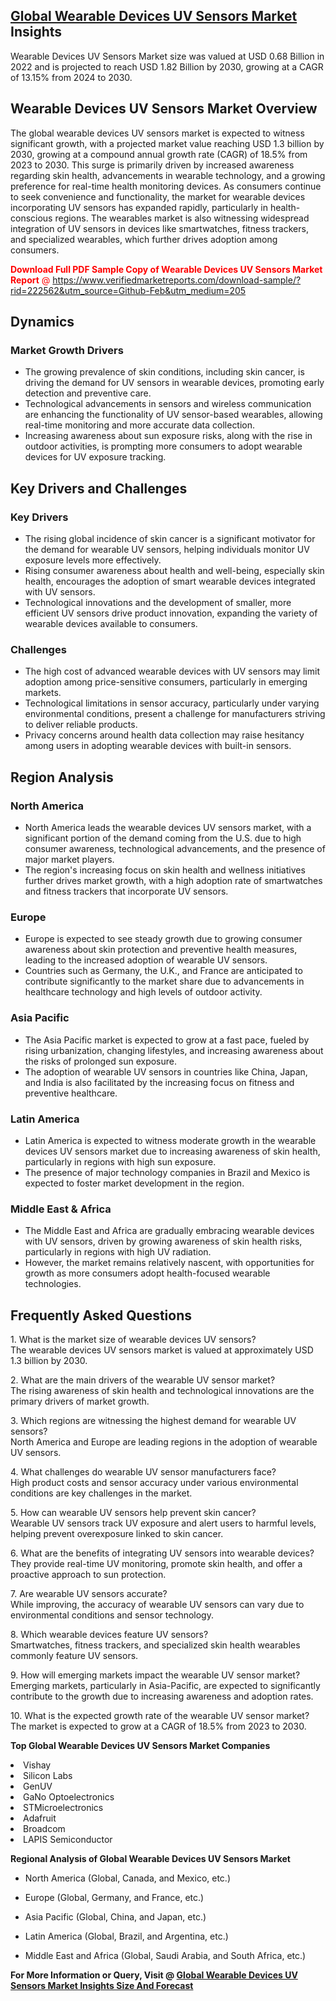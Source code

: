 <h2><a href="https://www.verifiedmarketreports.com/download-sample/?rid=222562&amp;utm_source=Github&amp;utm_medium=205" target="_blank">Global Wearable Devices UV Sensors Market</a> Insights</h2><p>Wearable Devices UV Sensors Market size was valued at USD 0.68 Billion in 2022 and is projected to reach USD 1.82 Billion by 2030, growing at a CAGR of 13.15% from 2024 to 2030.</p><p> <h2>Wearable Devices UV Sensors Market Overview</h2> <p>The global wearable devices UV sensors market is expected to witness significant growth, with a projected market value reaching USD 1.3 billion by 2030, growing at a compound annual growth rate (CAGR) of 18.5% from 2023 to 2030. This surge is primarily driven by increased awareness regarding skin health, advancements in wearable technology, and a growing preference for real-time health monitoring devices. As consumers continue to seek convenience and functionality, the market for wearable devices incorporating UV sensors has expanded rapidly, particularly in health-conscious regions. The wearables market is also witnessing widespread integration of UV sensors in devices like smartwatches, fitness trackers, and specialized wearables, which further drives adoption among consumers.</p> <p><p><span class=""><span style="color: #ff0000;"><strong>Download Full PDF Sample Copy of Wearable Devices UV Sensors Market Report</strong> @ </span><a href="https://www.verifiedmarketreports.com/download-sample/?rid=222562&amp;utm_source=Github-Feb&amp;utm_medium=205" target="_blank">https://www.verifiedmarketreports.com/download-sample/?rid=222562&amp;utm_source=Github-Feb&amp;utm_medium=205</a></span></p></p> <h2>Dynamics</h2> <h3>Market Growth Drivers</h3> <ul> <li>The growing prevalence of skin conditions, including skin cancer, is driving the demand for UV sensors in wearable devices, promoting early detection and preventive care.</li> <li>Technological advancements in sensors and wireless communication are enhancing the functionality of UV sensor-based wearables, allowing real-time monitoring and more accurate data collection.</li> <li>Increasing awareness about sun exposure risks, along with the rise in outdoor activities, is prompting more consumers to adopt wearable devices for UV exposure tracking.</li> </ul> <h2>Key Drivers and Challenges</h2> <h3>Key Drivers</h3> <ul> <li>The rising global incidence of skin cancer is a significant motivator for the demand for wearable UV sensors, helping individuals monitor UV exposure levels more effectively.</li> <li>Rising consumer awareness about health and well-being, especially skin health, encourages the adoption of smart wearable devices integrated with UV sensors.</li> <li>Technological innovations and the development of smaller, more efficient UV sensors drive product innovation, expanding the variety of wearable devices available to consumers.</li> </ul> <h3>Challenges</h3> <ul> <li>The high cost of advanced wearable devices with UV sensors may limit adoption among price-sensitive consumers, particularly in emerging markets.</li> <li>Technological limitations in sensor accuracy, particularly under varying environmental conditions, present a challenge for manufacturers striving to deliver reliable products.</li> <li>Privacy concerns around health data collection may raise hesitancy among users in adopting wearable devices with built-in sensors.</li> </ul> <h2>Region Analysis</h2> <h3>North America</h3> <ul> <li>North America leads the wearable devices UV sensors market, with a significant portion of the demand coming from the U.S. due to high consumer awareness, technological advancements, and the presence of major market players.</li> <li>The region's increasing focus on skin health and wellness initiatives further drives market growth, with a high adoption rate of smartwatches and fitness trackers that incorporate UV sensors.</li> </ul> <h3>Europe</h3> <ul> <li>Europe is expected to see steady growth due to growing consumer awareness about skin protection and preventive health measures, leading to the increased adoption of wearable UV sensors.</li> <li>Countries such as Germany, the U.K., and France are anticipated to contribute significantly to the market share due to advancements in healthcare technology and high levels of outdoor activity.</li> </ul> <h3>Asia Pacific</h3> <ul> <li>The Asia Pacific market is expected to grow at a fast pace, fueled by rising urbanization, changing lifestyles, and increasing awareness about the risks of prolonged sun exposure.</li> <li>The adoption of wearable UV sensors in countries like China, Japan, and India is also facilitated by the increasing focus on fitness and preventive healthcare.</li> </ul> <h3>Latin America</h3> <ul> <li>Latin America is expected to witness moderate growth in the wearable devices UV sensors market due to increasing awareness of skin health, particularly in regions with high sun exposure.</li> <li>The presence of major technology companies in Brazil and Mexico is expected to foster market development in the region.</li> </ul> <h3>Middle East & Africa</h3> <ul> <li>The Middle East and Africa are gradually embracing wearable devices with UV sensors, driven by growing awareness of skin health risks, particularly in regions with high UV radiation.</li> <li>However, the market remains relatively nascent, with opportunities for growth as more consumers adopt health-focused wearable technologies.</li> </ul> <h2>Frequently Asked Questions</h2> <p>1. What is the market size of wearable devices UV sensors? <br> The wearable devices UV sensors market is valued at approximately USD 1.3 billion by 2030.</p> <p>2. What are the main drivers of the wearable UV sensor market? <br> The rising awareness of skin health and technological innovations are the primary drivers of market growth.</p> <p>3. Which regions are witnessing the highest demand for wearable UV sensors? <br> North America and Europe are leading regions in the adoption of wearable UV sensors.</p> <p>4. What challenges do wearable UV sensor manufacturers face? <br> High product costs and sensor accuracy under various environmental conditions are key challenges in the market.</p> <p>5. How can wearable UV sensors help prevent skin cancer? <br> Wearable UV sensors track UV exposure and alert users to harmful levels, helping prevent overexposure linked to skin cancer.</p> <p>6. What are the benefits of integrating UV sensors into wearable devices? <br> They provide real-time UV monitoring, promote skin health, and offer a proactive approach to sun protection.</p> <p>7. Are wearable UV sensors accurate? <br> While improving, the accuracy of wearable UV sensors can vary due to environmental conditions and sensor technology.</p> <p>8. Which wearable devices feature UV sensors? <br> Smartwatches, fitness trackers, and specialized skin health wearables commonly feature UV sensors.</p> <p>9. How will emerging markets impact the wearable UV sensor market? <br> Emerging markets, particularly in Asia-Pacific, are expected to significantly contribute to the growth due to increasing awareness and adoption rates.</p> <p>10. What is the expected growth rate of the wearable UV sensor market? <br> The market is expected to grow at a CAGR of 18.5% from 2023 to 2030.</p> </p><p><strong>Top Global Wearable Devices UV Sensors Market Companies</strong></p><div data-test-id=""><p><li>Vishay</li><li> Silicon Labs</li><li> GenUV</li><li> GaNo Optoelectronics</li><li> STMicroelectronics</li><li> Adafruit</li><li> Broadcom</li><li> LAPIS Semiconductor</li></p><div><strong>Regional Analysis of&nbsp;Global Wearable Devices UV Sensors Market</strong></div><ul><li dir="ltr"><p dir="ltr">North America&nbsp;(Global, Canada, and Mexico, etc.)</p></li><li dir="ltr"><p dir="ltr">Europe (Global, Germany, and France, etc.)</p></li><li dir="ltr"><p dir="ltr">Asia Pacific&nbsp;(Global, China, and Japan, etc.)</p></li><li dir="ltr"><p dir="ltr">Latin America&nbsp;(Global, Brazil, and Argentina, etc.)</p></li><li dir="ltr">Middle East and Africa&nbsp;(Global, Saudi Arabia, and South Africa, etc.)</li></ul><p><strong>For More Information or Query, Visit @&nbsp;</strong><strong><a href="https://www.verifiedmarketreports.com/product/wearable-devices-uv-sensors-market/?utm_source=Github&amp;utm_medium=205" target="_blank">Global Wearable Devices UV Sensors Market Insights Size And Forecast</a></strong></p></div>
